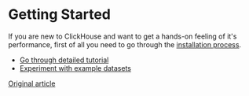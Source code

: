# Getting Started

If you are new to ClickHouse and want to get a hands-on feeling of it's performance, first of all you need to go through the [installation process](install.md).

* [Go through detailed tutorial](tutorial.md)
* [Experiment with example datasets](example_datasets/ontime.md)

[Original article](https://clickhouse.yandex/docs/en/getting_started/) <!--hide-->
